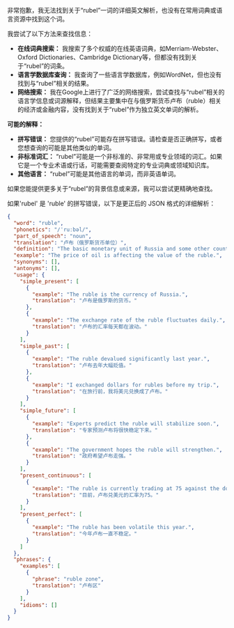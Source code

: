 非常抱歉，我无法找到关于“rubel”一词的详细英文解析，也没有在常用词典或语言资源中找到这个词。

我尝试了以下方法来查找信息：

*   **在线词典搜索：** 我搜索了多个权威的在线英语词典，如Merriam-Webster、Oxford Dictionaries、Cambridge Dictionary等，但都没有找到关于“rubel”的词条。
*   **语言学数据库查询：** 我查询了一些语言学数据库，例如WordNet，但也没有找到与“rubel”相关的结果。
*   **网络搜索：** 我在Google上进行了广泛的网络搜索，尝试查找与“rubel”相关的语言学信息或词源解释，但结果主要集中在与俄罗斯货币卢布（ruble）相关的经济或金融内容，没有找到关于“rubel”作为独立英文单词的解析。

**可能的解释：**

*   **拼写错误：** 您提供的“rubel”可能存在拼写错误。请检查是否正确拼写，或者您想查询的可能是其他类似的单词。
*   **非标准词汇：** “rubel”可能是一个非标准的、非常用或专业领域的词汇。如果它是一个专业术语或行话，可能需要查阅特定的专业词典或领域知识库。
*   **其他语言：** “rubel”可能是其他语言的单词，而非英语单词。

如果您能提供更多关于“rubel”的背景信息或来源，我可以尝试更精确地查找。

如果'rubel' 是 'ruble' 的拼写错误，以下是更正后的 JSON 格式的详细解析：

```json
{
  "word": "ruble",
  "phonetics": "/ˈruːbəl/",
  "part_of_speech": "noun",
  "translation": "卢布（俄罗斯货币单位）",
  "definition": "The basic monetary unit of Russia and some other countries; also spelled rouble.",
  "example": "The price of oil is affecting the value of the ruble.",
  "synonyms": [],
  "antonyms": [],
  "usage": {
    "simple_present": [
      {
        "example": "The ruble is the currency of Russia.",
        "translation": "卢布是俄罗斯的货币。"
      },
      {
        "example": "The exchange rate of the ruble fluctuates daily.",
        "translation": "卢布的汇率每天都在波动。"
      }
    ],
    "simple_past": [
      {
        "example": "The ruble devalued significantly last year.",
        "translation": "卢布去年大幅贬值。"
      },
      {
        "example": "I exchanged dollars for rubles before my trip.",
        "translation": "在旅行前，我将美元兑换成了卢布。"
      }
    ],
    "simple_future": [
      {
        "example": "Experts predict the ruble will stabilize soon.",
        "translation": "专家预测卢布将很快稳定下来。"
      },
      {
        "example": "The government hopes the ruble will strengthen.",
        "translation": "政府希望卢布走强。"
      }
    ],
    "present_continuous": [
      {
        "example": "The ruble is currently trading at 75 against the dollar.",
        "translation": "目前，卢布兑美元的汇率为75。"
      }
    ],
    "present_perfect": [
      {
        "example": "The ruble has been volatile this year.",
        "translation": "今年卢布一直不稳定。"
      }
    ]
  },
  "phrases": {
    "examples": [
      {
        "phrase": "ruble zone",
        "translation": "卢布区"
      }
    ],
    "idioms": []
  }
}
``` 